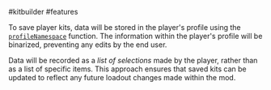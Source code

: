 #kitbuilder #features 

To save player kits, data will be stored in the player's profile using the [`profileNamespace`](https://community.bistudio.com/wiki/profileNamespace) function. The information within the player's profile will be binarized, preventing any edits by the end user.

Data will be recorded as a *list of selections* made by the player, rather than as a list of specific items. This approach ensures that saved kits can be updated to reflect any future loadout changes made within the mod.